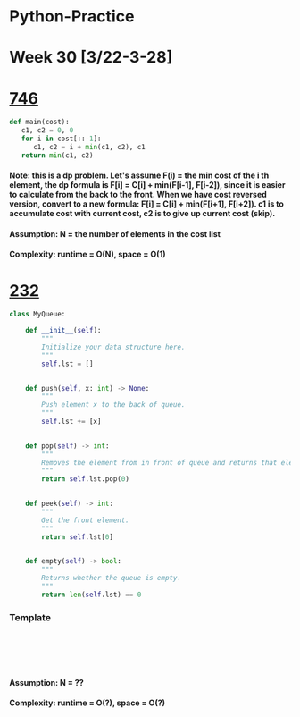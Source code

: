 # Python-Practice

# Week 30 [3/22-3-28]

# [746](https://leetcode.com/problems/min-cost-climbing-stairs/)
```python
def main(cost):
   c1, c2 = 0, 0
   for i in cost[::-1]:
      c1, c2 = i + min(c1, c2), c1
   return min(c1, c2)
```
#### Note: this is a dp problem. Let's assume F(i) = the min cost of the i th element, the dp formula is F[i] = C[i] + min(F[i-1], F[i-2]), since it is easier to calculate from the back to the front. When we have cost reversed version, convert to a new formula: F[i] = C[i] + min(F[i+1], F[i+2]). c1 is to accumulate cost with current cost, c2 is to give up current cost (skip).
#### Assumption: N = the number of elements in the cost list
#### Complexity: runtime = O(N), space = O(1)

# [232](https://leetcode.com/problems/implement-queue-using-stacks/)
```python
class MyQueue:

    def __init__(self):
        """
        Initialize your data structure here.
        """
        self.lst = []
        

    def push(self, x: int) -> None:
        """
        Push element x to the back of queue.
        """
        self.lst += [x]
        

    def pop(self) -> int:
        """
        Removes the element from in front of queue and returns that element.
        """
        return self.lst.pop(0)
        

    def peek(self) -> int:
        """
        Get the front element.
        """
        return self.lst[0]
        

    def empty(self) -> bool:
        """
        Returns whether the queue is empty.
        """
        return len(self.lst) == 0
```

### Template
# []()
```sql
```

# []()
```python
```
#### Assumption: N = ??
#### Complexity: runtime = O(?), space = O(?)